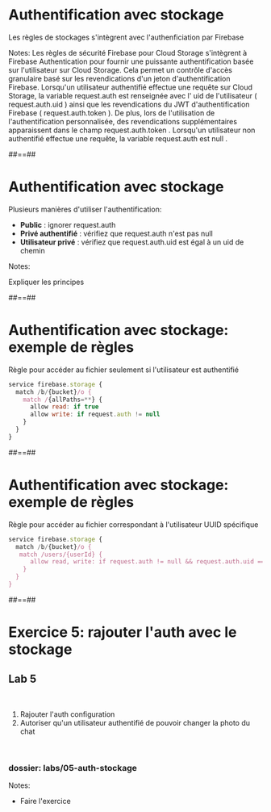 # Authentification avec stockage

Les règles de stockages s'intègrent avec l'authenficiation par Firebase

Notes:
Les règles de sécurité Firebase pour Cloud Storage s'intègrent à Firebase Authentication pour fournir une puissante authentification basée sur l'utilisateur sur Cloud Storage. Cela permet un contrôle d'accès granulaire basé sur les revendications d'un jeton d'authentification Firebase.
Lorsqu'un utilisateur authentifié effectue une requête sur Cloud Storage, la variable request.auth est renseignée avec l' uid de l'utilisateur ( request.auth.uid ) ainsi que les revendications du JWT d'authentification Firebase ( request.auth.token ).
De plus, lors de l'utilisation de l'authentification personnalisée, des revendications supplémentaires apparaissent dans le champ request.auth.token .
Lorsqu'un utilisateur non authentifié effectue une requête, la variable request.auth est null .

##==##

# Authentification avec stockage

Plusieurs manières d'utiliser l'authentification:

* **Public** : ignorer request.auth
* **Privé authentifié** : vérifiez que request.auth n'est pas null
* **Utilisateur privé** : vérifiez que request.auth.uid est égal à un uid de chemin

Notes:

Expliquer les principes

##==##
<!-- .slide: class="with-code consolas" -->

# Authentification avec stockage: exemple de règles

Règle pour accéder au fichier seulement si l'utilisateur est authentifié

```js
service firebase.storage {
  match /b/{bucket}/o {
    match /{allPaths=**} {
      allow read: if true
      allow write: if request.auth != null 
    }
  }
}
```

##==##
<!-- .slide: class="with-code consolas" -->

# Authentification avec stockage: exemple de règles

Règle pour accéder au fichier correspondant à l'utilisateur UUID spécifique

```js
service firebase.storage {
  match /b/{bucket}/o {
   match /users/{userId} {
      allow read, write: if request.auth != null && request.auth.uid == userId;
    }
  }
}
```

##==##
<!-- .slide: class="exercice" -->

# Exercice 5: rajouter l'auth avec le stockage

## Lab 5

<br>

1. Rajouter l'auth configuration
2. Autoriser qu'un utilisateur authentifié de pouvoir changer la photo du chat


<br>

### dossier: labs/05-auth-stockage

Notes:

- Faire l'exercice
